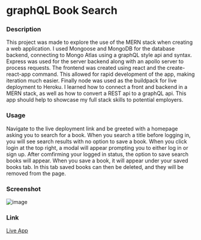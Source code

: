 # graphQL Book Search

### Description

This project was made to explore the use of the MERN stack when creating a web application. I used Mongoose and MongoDB for the database backend, connecting to Mongo Atlas using a graphQL style api and syntax. Express was used for the server backend along with an apollo server to process requests. The frontend was created using react and the create-react-app command. This allowed for rapid development of the app, making iteration much easier. Finally node was used as the buildpack for live deployment to Heroku. I learned how to connect a front and backend in a MERN stack, as well as how to convert a REST api to a graphQL api. This app should help to showcase my full stack skills to potential employers.

### Usage

Navigate to the live deployment link and be greeted with a homepage asking you to search for a book. When you search a title before logging in, you will see search results with no option to save a book. When you click login at the top right, a modal will appear prompting you to either log in or sign up. After comfirming your logged in status, the option to save search books will appear. When you save a book, it will appear under your saved books tab. In this tab saved books can then be deleted, and they will be removed from the page.

### Screenshot

![image](https://github.com/masonlagrange/graphQL-book-search/assets/119389197/a56ec801-a477-4dff-9f37-15e711933854)

### Link

[Live App](https://graphql-google-book-search.herokuapp.com/)
